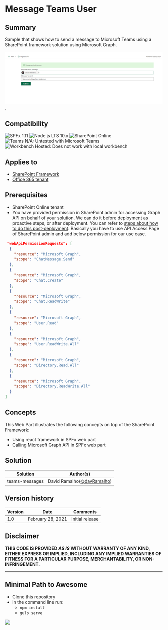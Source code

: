 # Message Teams User

## Summary

Sample that shows how to send a message to Microsoft Teams using a SharePoint framework solution using Microsoft Graph.

![Message Teams Web part preview](./assets/webPart-preview.png).


## Compatibility

![SPFx 1.11](https://img.shields.io/badge/SPFx-1.11.0-green.svg)
![Node.js LTS 10.x](https://img.shields.io/badge/Node.js-LTS%2010.x-green.svg)
![SharePoint Online](https://img.shields.io/badge/SharePoint-Online-yellow.svg)
![Teams N/A: Untested with Microsoft Teams](https://img.shields.io/badge/Teams-N%2FA-lightgrey.svg "Untested with Microsoft Teams")
![Workbench Hosted: Does not work with local workbench](https://img.shields.io/badge/Workbench-Hosted-yellow.svg "Does not work with local workbench")


## Applies to

* [SharePoint Framework](https://docs.microsoft.com/sharepoint/dev/spfx/sharepoint-framework-overview)
* [Office 365 tenant](https://docs.microsoft.com/sharepoint/dev/spfx/set-up-your-developer-tenant)


## Prerequisites

* SharePoint Online tenant
* You have provided permission in SharePoint admin for accessing Graph API on behalf of your solution. We can do it before deployment as proactive steps, or after deployment. You can refer to [steps about how to do this post-deployment](https://docs.microsoft.com/en-us/sharepoint/dev/spfx/use-aad-tutorial#deploy-the-solution-and-grant-permissions). Basically you have to use API Access Page of SharePoint admin and add below permission for our use case.

```json
 "webApiPermissionRequests": [
  {
    "resource": "Microsoft Graph",
    "scope": "ChatMessage.Send"
  },
  {
    "resource": "Microsoft Graph",
    "scope": "Chat.Create"
  },
  {
    "resource": "Microsoft Graph",
    "scope": "Chat.ReadWrite" 
  },
  {
    "resource": "Microsoft Graph",
    "scope": "User.Read"
  },
  {
    "resource": "Microsoft Graph",
    "scope": "User.ReadWrite.All"
  },
  {
    "resource": "Microsoft Graph",
    "scope": "Directory.Read.All"
  },
  {
    "resource": "Microsoft Graph",
    "scope": "Directory.ReadWrite.All"
  }
]

```

## Concepts

This Web Part illustrates the following concepts on top of the SharePoint Framework:

* Using react framework in SPFx web part
* Calling Microsoft Graph API in SPFx web part

## Solution

Solution|Author(s)
--------|---------
teams-messages| David Ramalho([@davRamalho](https://twitter.com/davRamalho))


## Version history

Version|Date|Comments
-------|----|--------
1.0|February 28, 2021|Initial release



## Disclaimer

**THIS CODE IS PROVIDED *AS IS* WITHOUT WARRANTY OF ANY KIND, EITHER EXPRESS OR IMPLIED, INCLUDING ANY IMPLIED WARRANTIES OF FITNESS FOR A PARTICULAR PURPOSE, MERCHANTABILITY, OR NON-INFRINGEMENT.**

---

## Minimal Path to Awesome

- Clone this repository
- in the command line run:
  - `npm install`
  - `gulp serve`


<img src="https://telemetry.sharepointpnp.com/sp-dev-fx-webparts/samples/react-teams-message-user" />
